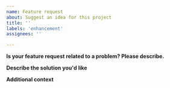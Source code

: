 ```yaml
---
name: Feature request
about: Suggest an idea for this project
title: ''
labels: 'enhancement'
assignees: ''

---
```


**Is your feature request related to a problem? Please describe.**
<!--- A clear and concise description of what the problem is. Ex. I'm always frustrated when [...] --->

**Describe the solution you'd like**
<!--- A clear and concise description of what you want to happen. --->

**Additional context**
<!--- Add any other context or screenshots about the feature request here. --->
